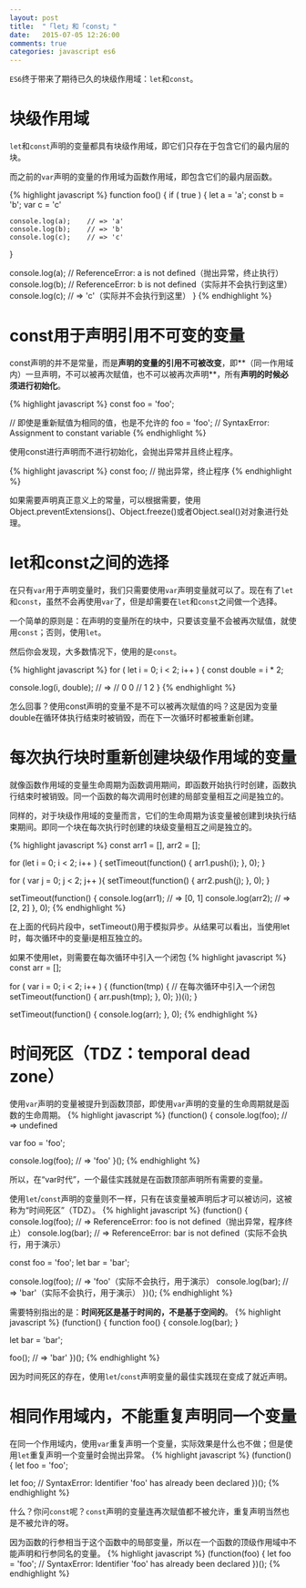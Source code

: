 ```yaml
---
layout: post
title:  "「let」和「const」"
date:   2015-07-05 12:26:00
comments: true
categories: javascript es6
---
```


`ES6`终于带来了期待已久的块级作用域：`let`和`const`。

# 块级作用域
`let`和`const`声明的变量都具有块级作用域，即它们只存在于包含它们的最内层的块。

而之前的`var`声明的变量的作用域为函数作用域，即包含它们的最内层函数。

{% highlight javascript %}
function foo() {
  if ( true ) {
    let a = 'a';
    const b = 'b';
    var c = 'c'

    console.log(a);    // => 'a'
    console.log(b);    // => 'b'
    console.log(c);    // => 'c'
  }

  console.log(a);    // ReferenceError: a is not defined（抛出异常，终止执行）
  console.log(b);    // ReferenceError: b is not defined（实际并不会执行到这里）
  console.log(c);    // => 'c'（实际并不会执行到这里）
}
{% endhighlight %}

# const用于声明引用不可变的变量
const声明的并不是常量，而是**声明的变量的引用不可被改变**，即**（同一作用域内）一旦声明，不可以被再次赋值，也不可以被再次声明**，所有**声明的时候必须进行初始化**。

{% highlight javascript %}
const foo = 'foo';

// 即使是重新赋值为相同的值，也是不允许的
foo = 'foo';    // SyntaxError: Assignment to constant variable
{% endhighlight %}

使用const进行声明而不进行初始化，会抛出异常并且终止程序。

{% highlight javascript %}
const foo;    // 抛出异常，终止程序
{% endhighlight %}

如果需要声明真正意义上的常量，可以根据需要，使用Object.preventExtensions()、Object.freeze()或者Object.seal()对对象进行处理。

# let和const之间的选择
在只有`var`用于声明变量时，我们只需要使用`var`声明变量就可以了。现在有了`let`和`const`，虽然不会再使用`var`了，但是却需要在`let`和`const`之间做一个选择。

一个简单的原则是：在声明的变量所在的块中，只要该变量不会被再次赋值，就使用`const`；否则，使用`let`。

然后你会发现，大多数情况下，使用的是`const`。

{% highlight javascript %}
for ( let i = 0; i < 2; i++ ) {
  const double = i * 2;

  console.log(i, double);
  // =>
  // 0 0
  // 1 2
}
{% endhighlight %}

怎么回事？使用const声明的变量不是不可以被再次赋值的吗？这是因为变量double在循环体执行结束时被销毁，而在下一次循环时都被重新创建。

# 每次执行块时重新创建块级作用域的变量
就像函数作用域的变量生命周期为函数调用期间，即函数开始执行时创建，函数执行结束时被销毁。同一个函数的每次调用时创建的局部变量相互之间是独立的。

同样的，对于块级作用域的变量而言，它们的生命周期为该变量被创建到块执行结束期间。即同一个块在每次执行时创建的块级变量相互之间是独立的。

{% highlight javascript %}
const arr1 = [],
      arr2 = [];

for (let i = 0; i < 2; i++ ) {
  setTimeout(function() {
    arr1.push(i);
  }, 0);
}

for ( var j = 0; j < 2; j++ ){
  setTimeout(function() {
    arr2.push(j);
  }, 0);
}

setTimeout(function() {
  console.log(arr1);    // => [0, 1]
  console.log(arr2);    // => [2, 2]
}, 0);
{% endhighlight %}

在上面的代码片段中，setTimeout()用于模拟异步。从结果可以看出，当使用let时，每次循环中的变量i是相互独立的。

如果不使用let，则需要在每次循环中引入一个闭包
{% highlight javascript %}
const arr = [];

for ( var i = 0; i < 2; i++ ) {
  (function(tmp) {    // 在每次循环中引入一个闭包
    setTimeout(function() {
      arr.push(tmp);
    }, 0);
  })(i);
}

setTimeout(function() {
  console.log(arr);
}, 0);
{% endhighlight %}

# 时间死区（TDZ：temporal dead zone）
使用`var`声明的变量被提升到函数顶部，即使用`var`声明的变量的生命周期就是函数的生命周期。
{% highlight javascript %}
(function() {
  console.log(foo);    // => undefined

  var foo = 'foo';

  console.log(foo);    // => 'foo'
}();
{% endhighlight %}

所以，在“var时代”，一个最佳实践就是在函数顶部声明所有需要的变量。

使用`let`/`const`声明的变量则不一样，只有在该变量被声明后才可以被访问，这被称为“时间死区”（TDZ）。
{% highlight javascript %}
(function() {
  console.log(foo);    // => ReferenceError: foo is not defined（抛出异常，程序终止）
  console.log(bar);    // => ReferenceError: bar is not defined（实际不会执行，用于演示）

  const foo = 'foo';
  let bar = 'bar';

  console.log(foo);    // => 'foo'（实际不会执行，用于演示）
  console.log(bar);    // => 'bar'（实际不会执行，用于演示）
})();
{% endhighlight %}

需要特别指出的是：**时间死区是基于时间的，不是基于空间的**。
{% highlight javascript %}
(function() {
  function foo() {
    console.log(bar);
  }

  let bar = 'bar';

  foo();    // => 'bar'
})();
{% endhighlight %}

因为时间死区的存在，使用`let`/`const`声明变量的最佳实践现在变成了就近声明。

# 相同作用域内，不能重复声明同一个变量
在同一个作用域内，使用`var`重复声明一个变量，实际效果是什么也不做；但是使用`let`重复声明一个变量时会抛出异常。
{% highlight javascript %}
(function() {
  let foo = 'foo';

  let foo;    // SyntaxError: Identifier 'foo' has already been declared
})();
{% endhighlight %}

什么？你问`const`呢？`const`声明的变量连再次赋值都不被允许，重复声明当然也是不被允许的呀。

因为函数的行参相当于这个函数中的局部变量，所以在一个函数的顶级作用域中不能声明和行参同名的变量。
{% highlight javascript %}
(function(foo) {
  let foo = 'foo';    // SyntaxError: Identifier 'foo' has already been declared
})();
{% endhighlight %}
